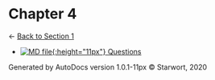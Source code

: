 # Chapter 4

← [Back to Section 1](..)

- [![MD file](https://img.icons8.com/windows/512/4a90e2/regular-document.png){:height="11px"} Questions](questions.html)

Generated by AutoDocs version 1.0.1-11px © Starwort, 2020
